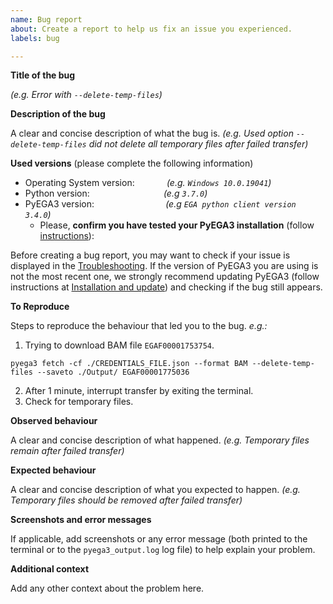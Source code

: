 ```yaml
---
name: Bug report
about: Create a report to help us fix an issue you experienced.
labels: bug

---
```


**Title of the bug** 

*(e.g. Error with `--delete-temp-files`)*

**Description of the bug**

A clear and concise description of what the bug is. 
*(e.g. Used option `--delete-temp-files` did not delete all temporary files after failed transfer)*

**Used versions** (please complete the following information)
 - Operating System version: &nbsp;&nbsp;&nbsp;&nbsp;&nbsp;&nbsp;&nbsp;&nbsp;&nbsp;&nbsp;&nbsp;&nbsp;*(e.g. `Windows 10.0.19041`)*
 - Python version: &nbsp;&nbsp;&nbsp;&nbsp;&nbsp;&nbsp;&nbsp;&nbsp;&nbsp;&nbsp;&nbsp;&nbsp;&nbsp;&nbsp;&nbsp;&nbsp;&nbsp;&nbsp;&nbsp;&nbsp;&nbsp;&nbsp;&nbsp;&nbsp;&nbsp;&nbsp;&nbsp;&nbsp;&nbsp;*(e.g `3.7.0`)*
 - PyEGA3 version: &nbsp;&nbsp;&nbsp;&nbsp;&nbsp;&nbsp;&nbsp;&nbsp;&nbsp;&nbsp;&nbsp;&nbsp;&nbsp;&nbsp;&nbsp;&nbsp;&nbsp;&nbsp;&nbsp;&nbsp;&nbsp;&nbsp;&nbsp;&nbsp;&nbsp;&nbsp;&nbsp; *(e.g `EGA python client version 3.4.0`)*
     - Please, **confirm you have tested your PyEGA3 installation** (follow [instructions](https://github.com/EGA-archive/ega-download-client#testing-pyega3-installation#Testing-pyEGA3-installation)):

Before creating a bug report, you may want to check if your issue is displayed in the [Troubleshooting](https://github.com/EGA-archive/ega-download-client#Troubleshooting). If the version of PyEGA3 you are using is not the most recent one, we strongly recommend updating PyEGA3 (follow instructions at [Installation and update](https://github.com/EGA-archive/ega-download-client#Installation-and-update)) and checking if the bug still appears.

**To Reproduce**

Steps to reproduce the behaviour that led you to the bug.
*e.g.:*
1. Trying to download BAM file `EGAF00001753754`.
```
pyega3 fetch -cf ./CREDENTIALS_FILE.json --format BAM --delete-temp-files --saveto ./Output/ EGAF00001775036
```
2. After 1 minute, interrupt transfer by exiting the terminal.
3. Check for temporary files.

**Observed behaviour**

A clear and concise description of what happened.
*(e.g. Temporary files remain after failed transfer)*

**Expected behaviour**

A clear and concise description of what you expected to happen.
*(e.g. Temporary files should be removed after failed transfer)*

**Screenshots and error messages**

If applicable, add screenshots or any error message (both printed to the terminal or to the `pyega3_output.log` log file) to help explain your problem.

**Additional context**

Add any other context about the problem here.
